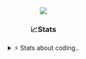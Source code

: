 <div align="center">
  
<p align="center">
  <img src="https://lanyard.cnrad.dev/api/1018290650602553364" />
</p>

### 📈Stats
<details>
    <summary> ⚡ Stats about coding.. </> </summary>
    <br/>

<!--START_SECTION:waka-->
![Code Time](http://img.shields.io/badge/Code%20Time-105%20hrs%2052%20mins-blue)

![Profile Views](http://img.shields.io/badge/Profile%20Views-0-blue)

**🐱 My GitHub Data** 

> 📦 1.2 MB Used in GitHub's Storage 
 > 
> 🏆 1 Contributions in the Year 2025
 > 
> 💼 Opted to Hire
 > 
> 📜 5 Public Repositories 
 > 
> 🔑 19 Private Repositories 
 > 
**I'm an Early 🐤** 

```text
🌞 Morning                26 commits          ██░░░░░░░░░░░░░░░░░░░░░░░   06.82 % 
🌆 Daytime                181 commits         ████████████░░░░░░░░░░░░░   47.51 % 
🌃 Evening                133 commits         █████████░░░░░░░░░░░░░░░░   34.91 % 
🌙 Night                  41 commits          ███░░░░░░░░░░░░░░░░░░░░░░   10.76 % 
```
📅 **I'm Most Productive on Sunday** 

```text
Monday                   22 commits          █░░░░░░░░░░░░░░░░░░░░░░░░   05.77 % 
Tuesday                  47 commits          ███░░░░░░░░░░░░░░░░░░░░░░   12.34 % 
Wednesday                48 commits          ███░░░░░░░░░░░░░░░░░░░░░░   12.60 % 
Thursday                 59 commits          ████░░░░░░░░░░░░░░░░░░░░░   15.49 % 
Friday                   52 commits          ███░░░░░░░░░░░░░░░░░░░░░░   13.65 % 
Saturday                 66 commits          ████░░░░░░░░░░░░░░░░░░░░░   17.32 % 
Sunday                   87 commits          ██████░░░░░░░░░░░░░░░░░░░   22.83 % 
```


📊 **This Week I Spent My Time On** 

```text
🕑︎ Time Zone: Europe/Berlin

💬 Programming Languages: 
No Activity Tracked This Week

🔥 Editors: 
No Activity Tracked This Week

🐱‍💻 Projects: 
No Activity Tracked This Week

💻 Operating System: 
No Activity Tracked This Week
```

**I Mostly Code in JavaScript** 

```text
JavaScript               7 repos             █████████░░░░░░░░░░░░░░░░   35.00 % 
Lua                      6 repos             ████████░░░░░░░░░░░░░░░░░   30.00 % 
Python                   3 repos             ████░░░░░░░░░░░░░░░░░░░░░   15.00 % 
TypeScript               1 repo              █░░░░░░░░░░░░░░░░░░░░░░░░   05.00 % 
HTML                     1 repo              █░░░░░░░░░░░░░░░░░░░░░░░░   05.00 % 
```




 Last Updated on 09/01/2025 16:45:02 UTC
<!--END_SECTION:waka-->
</details>
